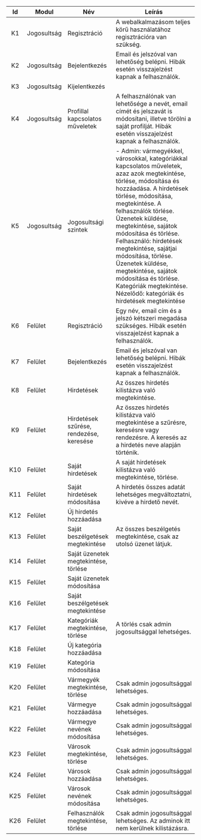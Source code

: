 ﻿
| Id | Modul | Név | Leírás |
| :---: | --- | --- | --- |
| K1 | Jogosultság | Regisztráció | A webalkalmazásom teljes körű használatához regisztrációra van szükség. |
| K2 | Jogosultság | Bejelentkezés |  Email és jelszóval van lehetőség belépni. Hibák esetén visszajelzést kapnak a felhasználók.|
| K3 | Jogosultság | Kijelentkezés | |
| K4 | Jogosultság | Profillal kapcsolatos műveletek | A felhasználónak van lehetősége a nevét, email címét és jelszavát is módosítani, illetve törölni a saját profilját. Hibák esetén visszajelzést kapnak a felhasználók.
| K5 | Jogosultság | Jogosultsági szintek | - Admin: vármegyékkel, városokkal, kategóriákkal kapcsolatos műveletek, azaz azok megtekintése, törlése, módosítása és hozzáadása. A hirdetések törlése, módosítása, megtekintése. A felhasználók törlése. Üzenetek küldése, megtekintése, sajátok módosítása és törlése. Felhasználó: hirdetések megtekintése, sajátjai módosítása, törlése.  Üzenetek küldése, megtekintése, sajátok módosítása és törlése. Kategóriák megtekintése. Nézelődő: kategóriák és hirdetések megtekintése|
| K6 | Felület | Regisztráció | Egy név, email cím és a jelszó kétszeri megadása szükséges. Hibák esetén visszajelzést kapnak a felhasználók. |
| K7 | Felület | Bejelentkezés | Email és jelszóval van lehetőség belépni. Hibák esetén visszajelzést kapnak a felhasználók. |
| K8 | Felület | Hirdetések | Az összes hirdetés kilistázva való megtekintése. |
| K9 | Felület | Hirdetések szűrése, rendezése, keresése| Az összes hirdetés kilistázva való megtekintése a szűrésre, keresésre vagy rendezésre. A keresés az a hirdetés neve alapján történik. |
| K10 | Felület | Saját hirdetések | A saját hirdetések kilistázva való megtekintése, törlése. |
| K11 | Felület | Saját hirdetések módosítása | A hirdetés összes adatát lehetséges megváltoztatni, kivéve a hirdető nevét. |
| K12 | Felület | Új hirdetés hozzáadása ||
| K13 | Felület | Saját beszélgetések megtekintése | Az összes beszélgetés megtekintése, csak az utolsó üzenet látjuk.|
| K14 | Felület | Saját üzenetek megtekintése, törlése ||
| K15 | Felület | Saját üzenetek módosítása ||
| K16 | Felület | Saját beszélgetések megtekintése ||
| K17 | Felület | Kategóriák megtekintése, törlése | A törlés csak admin jogosultsággal lehetséges. |
| K18 | Felület | Új kategória hozzáadása ||
| K19 | Felület | Kategória módosítása ||
| K20 | Felület | Vármegyék megtekintése, törlése | Csak admin jogosultsággal lehetséges.|
| K21 | Felület | Vármegye hozzáadása | Csak admin jogosultsággal lehetséges.|
| K22 | Felület | Vármegye nevének módosítása | Csak admin jogosultsággal lehetséges.|
| K23 | Felület | Városok megtekintése, törlése | Csak admin jogosultsággal lehetséges.|
| K24 | Felület | Városok hozzáadása | Csak admin jogosultsággal lehetséges.|
| K25 | Felület | Városok nevének módosítása | Csak admin jogosultsággal lehetséges.|
| K26 | Felület | Felhasználók megtekintése, törlése | Csak admin jogosultsággal lehetséges. Az adminok itt nem kerülnek kilistázásra. |

